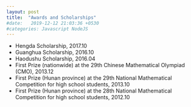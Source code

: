 ```yaml
---
layout: post
title:  "Awards and Scholarships"
#date:   2019-12-12 21:03:36 +0530
#categories: Javascript NodeJS
---
```

* Hengda Scholarship, 2017.10 
* Guanghua Scholarship, 2016.10 
* Haodushu Scholarship, 2016.04  
* First Prize (nationwide) at the 29th Chinese Mathematical Olympiad (CMO), 2013.12  
* First Prize (Hunan province) at the 29th National Mathematical Competition for high school students, 2013.10
* First Prize (Hunan province) at the 28th National Mathematical Competition for high school students, 2012.10  

